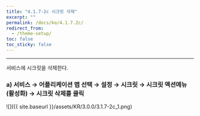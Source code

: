 ```yaml
---
title: "4.1.7-2c 시크릿 삭제"
excerpt: ""
permalink: /docs/ko/4.1.7.2c/
redirect_from:
  - /theme-setup/
toc: false
toc_sticky: false
---
```


---
서비스에 시크릿을 삭제한다.

### a\) 서비스 → 어플리케이션 맵 선택 → 설정 → 시크릿 → 시크릿 액션메뉴\(활성화\) →  시크릿 삭제를 클릭
![]({{ site.baseurl }}/assets/KR/3.0.0/3.1.7-2c_1.png)
